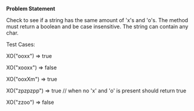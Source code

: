 <b>Problem Statement</b>

<p>Check to see if a string has the same amount of 'x's and 'o's. The method must return a boolean and be case insensitive. The string can contain any char.</p>

<p>Test Cases:</p>
<p>XO("ooxx") => true</p>
<p>XO("xooxx") => false</p>
<p>XO("ooxXm") => true</p>
<p>XO("zpzpzpp") => true // when no 'x' and 'o' is present should return true</p>
<p>XO("zzoo") => false</p>
